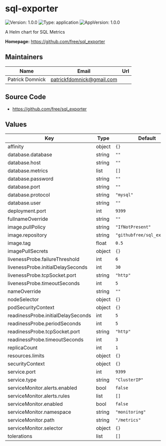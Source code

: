 # sql-exporter

![Version: 1.0.0](https://img.shields.io/badge/Version-1.0.0-informational?style=flat-square) ![Type: application](https://img.shields.io/badge/Type-application-informational?style=flat-square) ![AppVersion: 1.0.0](https://img.shields.io/badge/AppVersion-1.0.0-informational?style=flat-square)

A Helm chart for SQL Metrics

**Homepage:** <https://github.com/free/sql_exporter>

## Maintainers

| Name | Email | Url |
| ---- | ------ | --- |
| Patrick Domnick | patrickfdomnick@gmail.com |  |

## Source Code

* <https://github.com/free/sql_exporter>

## Values

| Key | Type | Default | Description |
|-----|------|---------|-------------|
| affinity | object | `{}` |  |
| database.database | string | `""` |  |
| database.host | string | `""` |  |
| database.metrics | list | `[]` |  |
| database.password | string | `""` |  |
| database.port | string | `""` |  |
| database.protocol | string | `"mysql"` |  |
| database.user | string | `""` |  |
| deployment.port | int | `9399` |  |
| fullnameOverride | string | `""` |  |
| image.pullPolicy | string | `"IfNotPresent"` |  |
| image.repository | string | `"githubfree/sql_exporter"` |  |
| image.tag | float | `0.5` |  |
| imagePullSecrets | object | `{}` |  |
| livenessProbe.failureThreshold | int | `6` |  |
| livenessProbe.initialDelaySeconds | int | `30` |  |
| livenessProbe.tcpSocket.port | string | `"http"` |  |
| livenessProbe.timeoutSeconds | int | `5` |  |
| nameOverride | string | `""` |  |
| nodeSelector | object | `{}` |  |
| podSecurityContext | object | `{}` |  |
| readinessProbe.initialDelaySeconds | int | `5` |  |
| readinessProbe.periodSeconds | int | `5` |  |
| readinessProbe.tcpSocket.port | string | `"http"` |  |
| readinessProbe.timeoutSeconds | int | `3` |  |
| replicaCount | int | `1` |  |
| resources.limits | object | `{}` |  |
| securityContext | object | `{}` |  |
| service.port | int | `9399` |  |
| service.type | string | `"ClusterIP"` |  |
| serviceMonitor.alerts.enabled | bool | `false` |  |
| serviceMonitor.alerts.rules | list | `[]` |  |
| serviceMonitor.enabled | bool | `false` |  |
| serviceMonitor.namespace | string | `"monitoring"` |  |
| serviceMonitor.path | string | `"/metrics"` |  |
| serviceMonitor.selector | object | `{}` |  |
| tolerations | list | `[]` |  |
